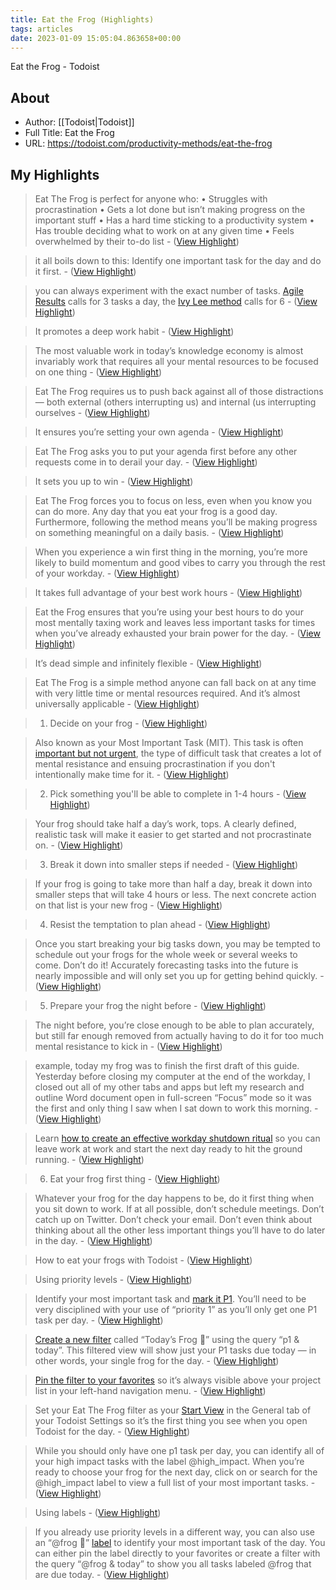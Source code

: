 ```yaml
---
title: Eat the Frog (Highlights)
tags: articles
date: 2023-01-09 15:05:04.863658+00:00
---
```

Eat the Frog - Todoist

## About
- Author: [[Todoist|Todoist]]
- Full Title: Eat the Frog
- URL: https://todoist.com/productivity-methods/eat-the-frog

## My Highlights
> Eat The Frog is perfect for anyone who:
> • Struggles with procrastination
> • Gets a lot done but isn’t making progress on the important stuff
> • Has a hard time sticking to a productivity system
> • Has trouble deciding what to work on at any given time
> • Feels overwhelmed by their to-do list
\-  ([View Highlight](https://read.readwise.io/read/01gpbggyh64y1eq1jn97f4c1kc))

> it all boils down to this: Identify one important task for the day and do it first.
\-  ([View Highlight](https://read.readwise.io/read/01gpbghmgq7n66qv4x55w4w91v))

> you can always experiment with the exact number of tasks. [Agile Results](https://doist.com/blog/personal-productivity-methods/?utm_source=productivity_methods&utm_medium=referral&utm_campaign=eat_the_frog#agile-results) calls for 3 tasks a day, the [Ivy Lee method](https://jamesclear.com/ivy-lee?utm_source=productivity_methods&utm_medium=referral&utm_campaign=eat_the_frog) calls for 6
\-  ([View Highlight](https://read.readwise.io/read/01gpbgkvf69aj4fqwkw595h381))

> It promotes a deep work habit
\-  ([View Highlight](https://read.readwise.io/read/01gpbgpbg8rk87gq52psmvwy91))

> The most valuable work in today’s knowledge economy is almost invariably work that requires all your mental resources to be focused on one thing
\-  ([View Highlight](https://read.readwise.io/read/01gpbgmevarx4hb9f6rt6vt21f))

> Eat The Frog requires us to push back against all of those distractions — both external (others interrupting us) and internal (us interrupting ourselves
\-  ([View Highlight](https://read.readwise.io/read/01gpbgnx7jhjbt063x9zsq3zj1))

> It ensures you’re setting your own agenda
\-  ([View Highlight](https://read.readwise.io/read/01gpbgpere5ywef9ymekmn2z11))

> Eat The Frog asks you to put your agenda first before any other requests come in to derail your day.
\-  ([View Highlight](https://read.readwise.io/read/01gpbgprgcy7dradz3nk1zq6pa))

> It sets you up to win
\-  ([View Highlight](https://read.readwise.io/read/01gpbgpwvthrxzzevpth5ftgzd))

> Eat The Frog forces you to focus on less, even when you know you can do more. Any day that you eat your frog is a good day. Furthermore, following the method means you’ll be making progress on something meaningful on a daily basis.
\-  ([View Highlight](https://read.readwise.io/read/01gpbgqj4t34xyjknk9245srsf))

> When you experience a win first thing in the morning, you’re more likely to build momentum and good vibes to carry you through the rest of your workday.
\-  ([View Highlight](https://read.readwise.io/read/01gpbgqv6w31wa5gc3bqqdxajf))

> It takes full advantage of your best work hours
\-  ([View Highlight](https://read.readwise.io/read/01gpbgqzatj3ssjqzxdn7ya7c5))

> Eat the Frog ensures that you’re using your best hours to do your most mentally taxing work and leaves less important tasks for times when you’ve already exhausted your brain power for the day.
\-  ([View Highlight](https://read.readwise.io/read/01gpbgrn00d7kkqcdcxf6kcvy3))

> It’s dead simple and infinitely flexible
\-  ([View Highlight](https://read.readwise.io/read/01gpbgrt9m52dhn6e9jghcj2hg))

> Eat The Frog is a simple method anyone can fall back on at any time with very little time or mental resources required. And it’s almost universally applicable
\-  ([View Highlight](https://read.readwise.io/read/01gpbgsbfcxtvtv39xav8tfm24))

> 1. Decide on your frog
\-  ([View Highlight](https://read.readwise.io/read/01gpbgsjvbphxfbng2pvesa1kj))

> Also known as your Most Important Task (MIT). This task is often [important but not urgent](https://todoist.com/productivity-methods/eisenhower-matrix), the type of difficult task that creates a lot of mental resistance and ensuing procrastination if you don't intentionally make time for it.
\-  ([View Highlight](https://read.readwise.io/read/01gpbgt0asrqdk49thpjq4k8ws))

> 2. Pick something you'll be able to complete in 1-4 hours
\-  ([View Highlight](https://read.readwise.io/read/01gpbgt4xmjamb52rm17d44jt5))

> Your frog should take half a day’s work, tops. A clearly defined, realistic task will make it easier to get started and not procrastinate on.
\-  ([View Highlight](https://read.readwise.io/read/01gpbgtcj8vswjbg82jdssd0xb))

> 3. Break it down into smaller steps if needed
\-  ([View Highlight](https://read.readwise.io/read/01gpbgtpxwn81hx4m7wvz8sc77))

> If your frog is going to take more than half a day, break it down into smaller steps that will take 4 hours or less. The next concrete action on that list is your new frog
\-  ([View Highlight](https://read.readwise.io/read/01gpbgv336fatkb96stx9v2xcn))

> 4. Resist the temptation to plan ahead
\-  ([View Highlight](https://read.readwise.io/read/01gpbgvaw19v71vz91ea7gv4yn))

> Once you start breaking your big tasks down, you may be tempted to schedule out your frogs for the whole week or several weeks to come. Don’t do it! Accurately forecasting tasks into the future is nearly impossible and will only set you up for getting behind quickly.
\-  ([View Highlight](https://read.readwise.io/read/01gpbgvqk9gyt3axsw5y67tk4w))

> 5. Prepare your frog the night before
\-  ([View Highlight](https://read.readwise.io/read/01gpbgvyd6vghe1ecak1j3d9tr))

> The night before, you’re close enough to be able to plan accurately, but still far enough removed from actually having to do it for too much mental resistance to kick in
\-  ([View Highlight](https://read.readwise.io/read/01gpbgwebzk9cy3q9z0wgjg3qr))

> example, today my frog was to finish the first draft of this guide. Yesterday before closing my computer at the end of the workday, I closed out all of my other tabs and apps but left my research and outline Word document open in full-screen “Focus” mode so it was the first and only thing I saw when I sat down to work this morning.
\-  ([View Highlight](https://read.readwise.io/read/01gpbgx4fxfzekpyefpz3zjz8t))

> Learn [how to create an effective workday shutdown ritual](https://doist.com/blog/end-work-day/?itm_campaign=eat_the_frog&itm_medium=referral&itm_source=productivity_methods_guides) so you can leave work at work and start the next day ready to hit the ground running.
\-  ([View Highlight](https://read.readwise.io/read/01gpbgxaza5yr59ns4txw66h4g))

> 6. Eat your frog first thing
\-  ([View Highlight](https://read.readwise.io/read/01gpbgxfda738cpxnczt19r7fz))

> Whatever your frog for the day happens to be, do it first thing when you sit down to work. If at all possible, don’t schedule meetings. Don’t catch up on Twitter. Don’t check your email. Don’t even think about thinking about all the other less important things you’ll have to do later in the day.
\-  ([View Highlight](https://read.readwise.io/read/01gpbgxwavjg60nppprhrk73x3))

> How to eat your frogs with Todoist
\-  ([View Highlight](https://read.readwise.io/read/01gpbgy9tdwhwf81wb3dvzxtbt))

> Using priority levels
\-  ([View Highlight](https://read.readwise.io/read/01gpbgyfn456gm693wv881sy5s))

> Identify your most important task and [mark it P1](https://get.todoist.help/hc/en-us/articles/205873321?itm_campaign=eat_the_frog&itm_medium=referral&itm_source=productivity_methods_guides). You’ll need to be very disciplined with your use of “priority 1” as you’ll only get one P1 task per day.
\-  ([View Highlight](https://read.readwise.io/read/01gpbgyrw2f65ja1t3x3qn0dvb))

> [Create a new filter](https://get.todoist.help/hc/en-us/articles/205248842-Filters?itm_campaign=eat_the_frog&itm_medium=referral&itm_source=productivity_methods_guides) called “Today’s Frog 🐸” using the query “p1 & today”. This filtered view will show just your P1 tasks due today — in other words, your single frog for the day.
\-  ([View Highlight](https://read.readwise.io/read/01gpbgz6p00dyamddc4x0brwef))

> [Pin the filter to your favorites](https://doist.com/blog/introducing-todoist-favorites/?itm_campaign=eat_the_frog&itm_medium=referral&itm_source=productivity_methods_guides) so it’s always visible above your project list in your left-hand navigation menu.
\-  ([View Highlight](https://read.readwise.io/read/01gpbgzapmy9g2yt4v4scd6xzj))

> Set your Eat The Frog filter as your [Start View](https://get.todoist.help/hc/en-us/articles/360000281429?itm_campaign=eat_the_frog&itm_medium=referral&itm_source=productivity_methods_guides) in the General tab of your Todoist Settings so it’s the first thing you see when you open Todoist for the day.
\-  ([View Highlight](https://read.readwise.io/read/01gpbgze4qng8bjxqbhy7yq9te))

> While you should only have one p1 task per day, you can identify all of your high impact tasks with the label @high_impact. When you’re ready to choose your frog for the next day, click on or search for the @high_impact label to view a full list of your most important tasks.
\-  ([View Highlight](https://read.readwise.io/read/01gpbgzsqp1g7qgadwcfxspks2))

> Using labels
\-  ([View Highlight](https://read.readwise.io/read/01gpbh0bvmf48qgx4wecysgnjp))

> If you already use priority levels in a different way, you can also use an “@frog 🐸” [label](https://get.todoist.help/hc/en-us/articles/205195042-Labels?itm_campaign=eat_the_frog&itm_medium=referral&itm_source=productivity_methods_guides) to identify your most important task of the day. You can either pin the label directly to your favorites or create a filter with the query “@frog & today” to show you all tasks labeled @frog that are due today.
\-  ([View Highlight](https://read.readwise.io/read/01gpbh0htmtscsepneyehn7jeb))

